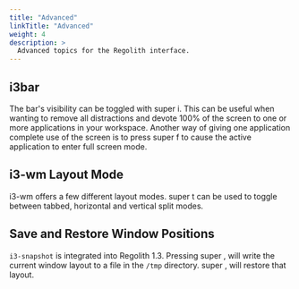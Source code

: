 ```yaml
---
title: "Advanced"
linkTitle: "Advanced"
weight: 4
description: >
  Advanced topics for the Regolith interface.
---
```


## i3bar

The bar's visibility can be toggled with <span class="text-nowrap"><span class="badge badge-warning">super</span> <span class="badge badge-warning">i</span></span>.  This can be useful when wanting to remove all distractions and devote 100% of the screen to one or more applications in your workspace.  Another way of giving one application complete use of the screen is to press <span class="text-nowrap"><span class="badge badge-warning">super</span> <span class="badge badge-warning">f</span></span> to cause the active application to enter full screen mode.

## i3-wm Layout Mode

i3-wm offers a few different layout modes.  <span class="text-nowrap"><span class="badge badge-warning">super</span> <span class="badge badge-warning">t</span></span> can be used to toggle between tabbed, horizontal and vertical split modes.

## Save and Restore Window Positions

<code>i3-snapshot</code> is integrated into Regolith 1.3.  Pressing <span class="text-nowrap"><span class="badge badge-warning">super</span> <span class="badge badge-warning">,</span></span> will write the current window layout to a file in the <code>/tmp</code> directory. <span class="text-nowrap"><span class="badge badge-warning">super</span> <span class="badge badge-warning">,</span></span> will restore that layout.
